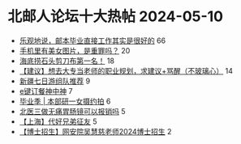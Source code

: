 # 北邮人论坛十大热帖 2024-05-10

- [乐观地说，邮本毕业直接工作其实是很好的](https://bbs.byr.cn/article/Talking/6417059) 66
- [手机里有美女图片，是重罪吗？](https://bbs.byr.cn/article/Feeling/3207116) 20
- [海底捞石头剪刀布第一名！](https://bbs.byr.cn/article/Picture/3362027) 18
- [【建议】想去大专当老师的职业规划，求建议+骂醒（不玻璃心）](https://bbs.byr.cn/article/WorkLife/1214345) 14
- [新疆七日游组队推荐](https://bbs.byr.cn/article/Travel/147554) 9
- [e键订餐神中神](https://bbs.byr.cn/article/Food/526063) 7
- [毕业季 | 本部研一女摄约拍](https://bbs.byr.cn/article/Photo/278094) 6
- [北医三做无痛胃肠镜可以报销吗](https://bbs.byr.cn/article/Health/232393) 5
- [【上海】代好兄弟征友](https://bbs.byr.cn/article/Friends/2053021) 5
- [【博士招生】网安院吴慧慈老师2024博士招生](https://bbs.byr.cn/article/Paper/48572) 2


